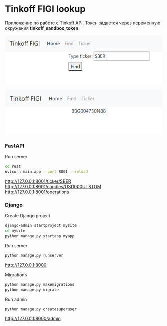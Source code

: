 # Tinkoff FIGI lookup

Приложение по работе с [Tinkoff API](https://github.com/Tinkoff/invest-python).
Токен задается через переменную окружения **tinkoff_sandbox_token**.


![](images/ticker.png)

![](images/figi.png)

### FastAPI
Run server
```bash
cd rest
uvicorn main:app --port 8001 --reload
```
http://127.0.0.1:8001/ticker/SBER
http://127.0.0.1:8001/candles/USD000UTSTOM
http://127.0.0.1:8001/operations

### Django
Create Django project
```bash
django-admin startproject mysite
cd mysite
python manage.py startapp myapp
```

Run server
```bash
python manage.py runserver
```
http://127.0.0.1:8000

Migrations
```bash
python manage.py makemigrations
python manage.py migrate
```

Run admin
```bash
python manage.py createsuperuser
```
http://127.0.0.1:8000/admin

